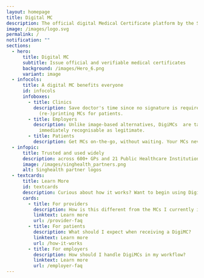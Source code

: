 ```yaml
---
layout: homepage
title: Digital MC
description: The official digital Medical Certificate platform by the Singapore Government
image: /images/logo.svg
permalink: /
notification: ""
sections:
  - hero:
      title: Digital MC
      subtitle: Issue official and verifiable medical certificates
      background: /images/Hero_6.png
      variant: image
  - infocols:
      title: A digital MC benefits everyone
      id: infocols
      infoboxes:
        - title: Clinics
          description: Save doctor's time since no signature is required. Remove work of
            (re-)printing MCs for patients.
        - title: Employers
          description: Unlike image-based alternatives, DigiMCs  are tamper-proof and are
            immediately recognisable as legitimate.
        - title: Patients
          description: Get MCs on-the-go, without waiting. Your MCs never get lost.
  - infopic:
      title: Trusted and used widely
      description: across 600+ GPs and 21 Public Healthcare Institutions
      image: /images/singhealth_partners.png
      alt: Singhealth partner logos
  - textcards:
      title: Learn More
      id: textcards
      description: Curious about how it works? Want to begin using DigiMC?
      cards:
        - title: For providers
          description: How is this different from the MCs I currently issue?
          linktext: Learn more
          url: /provider-faq
        - title: For patients
          description: What should I expect when receiving a DigiMC?
          linktext: Learn more
          url: /how-it-works
        - title: For employers
          description: How should I handle DigiMCs in my workflow?
          linktext: Learn more
          url: /employer-faq
---
```


